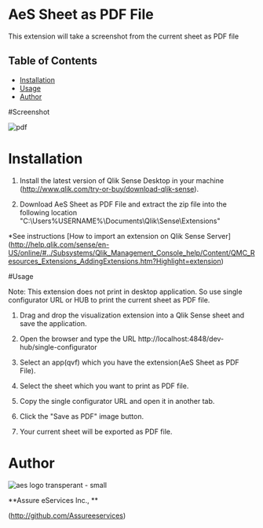 # AeS Sheet as PDF File
This extension will take a screenshot from the current sheet as PDF file

## Table of Contents

* [Installation](#installation)
* [Usage](#usage)
* [Author](#author)

#Screenshot

![pdf](https://user-images.githubusercontent.com/18327523/42939031-f8047420-8b71-11e8-8ded-e4d6406158a9.png)


# Installation

1. Install the latest version of Qlik Sense Desktop in your machine (http://www.qlik.com/try-or-buy/download-qlik-sense).

2. Download AeS Sheet as PDF File and extract the zip file into the following location "C:\Users\%USERNAME%\Documents\Qlik\Sense\Extensions\"

*See instructions 
[How to import an extension on Qlik Sense Server]
(http://help.qlik.com/sense/en-US/online/#../Subsystems/Qlik_Management_Console_help/Content/QMC_Resources_Extensions_AddingExtensions.htm?Highlight=extension)

#Usage

Note: This extension does not print in desktop application. So use single configurator URL or HUB to print the current sheet as PDF file. 

      
1. Drag and drop the visualization extension into a Qlik Sense sheet and save the application.

2. Open the browser and type the URL http://localhost:4848/dev-hub/single-configurator 

3. Select an app(qvf) which you have the extension(AeS Sheet as PDF File).

4. Select the sheet which you want to print as PDF file.

5. Copy the single configurator URL and open it in another tab.

6. Click the "Save as PDF" image button.

7. Your current sheet will be exported as PDF file.


	
# Author

![aes logo transperant - small](https://cloud.githubusercontent.com/assets/18327523/14427159/d6e64e9c-0010-11e6-9532-d4682e9ea0a0.png)

**Assure eServices Inc., **

(http://github.com/Assureeservices)
